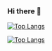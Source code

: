 ### Hi there 👋

<!--
**vitor-pm/vitor-pm** is a ✨ _special_ ✨ repository because its `README.md` (this file) appears on your GitHub profile.

Here are some ideas to get you started:

- 🔭 I’m currently working on ...
- 🌱 I’m currently learning ...
- 👯 I’m looking to collaborate on ...
- 🤔 I’m looking for help with ...
- 💬 Ask me about ...
- 📫 How to reach me: ...
- 😄 Pronouns: ...
- ⚡ Fun fact: ...
-->
[![Top Langs](https://github-readme-stats.vercel.app/api/top-langs/?username=vitor-pm&layout=compact)](https://github.com/vitor-pm)

[![Top Langs](https://github-readme-stats.vercel.app/api/top-langs/?username=vitor-pm&hide=javascript,html)](https://github.com/vitor-pm)
